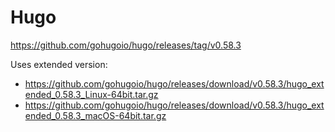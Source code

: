 <!--

    Copyright (c) 2018-present Sonatype, Inc. All rights reserved.

    This program is licensed to you under the Apache License Version 2.0,
    and you may not use this file except in compliance with the Apache License Version 2.0.
    You may obtain a copy of the Apache License Version 2.0 at http://www.apache.org/licenses/LICENSE-2.0.

    Unless required by applicable law or agreed to in writing,
    software distributed under the Apache License Version 2.0 is distributed on an
    "AS IS" BASIS, WITHOUT WARRANTIES OR CONDITIONS OF ANY KIND, either express or implied.
    See the Apache License Version 2.0 for the specific language governing permissions and limitations there under.

-->
# Hugo

https://github.com/gohugoio/hugo/releases/tag/v0.58.3

Uses extended version:

* https://github.com/gohugoio/hugo/releases/download/v0.58.3/hugo_extended_0.58.3_Linux-64bit.tar.gz
* https://github.com/gohugoio/hugo/releases/download/v0.58.3/hugo_extended_0.58.3_macOS-64bit.tar.gz
